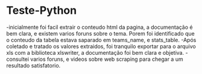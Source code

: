 # Teste-Python
 
-inicialmente foi facil extrair o conteudo html da pagina, a documentação é bem clara, e existem varios foruns sobre o tema. Porem foi identificado que o conteudo da tabela estava saparado em teams_name, e stats_table. 
-Após coletado e tratado os valores extraidos, foi tranquilo exportar para o arquivo xls com a biblioteca xlswriter, a documentação foi bem clara e objetiva.
-consultei varios foruns, e videos sobre web scraping para chegar a um resultado satisfatorio. 